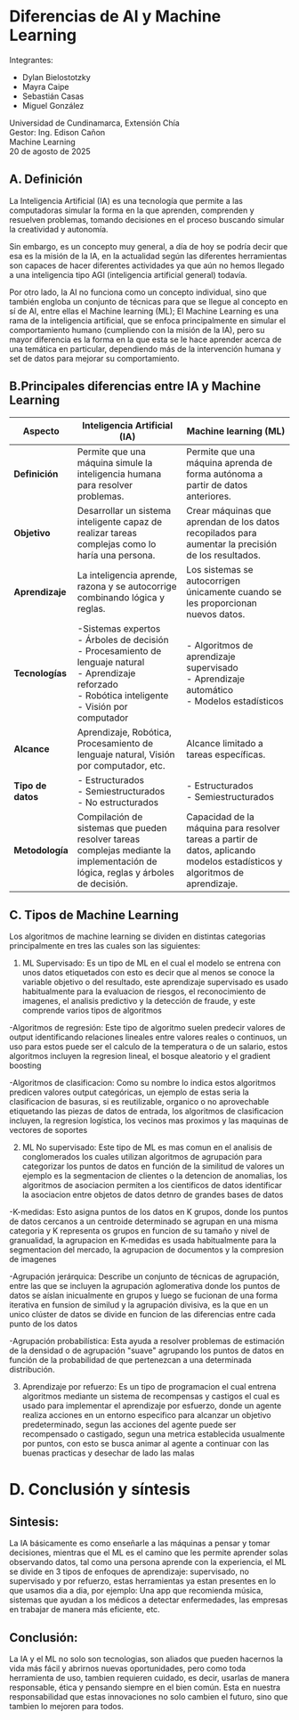 # Diferencias de AI y Machine Learning

Integrantes:

- Dylan Bielostotzky
- Mayra Caipe
- Sebastián Casas
- Miguel González

Universidad de Cundinamarca, Extensión Chía  
Gestor: Ing. Edison Cañon  
Machine Learning  
20 de agosto de 2025

## A. Definición

 La Inteligencia Artificial (IA) es una tecnología que permite a las computadoras simular la forma en la que aprenden, comprenden y resuelven problemas, tomando decisiones en el proceso buscando simular la creatividad y autonomía.
 
 Sin embargo, es un concepto muy general, a día de hoy se podría decir que esa es la misión de la IA, en la actualidad según las diferentes herramientas son capaces de hacer diferentes actividades ya que aún no hemos llegado a una inteligencia tipo AGI (inteligencia artificial general) todavía.

Por otro lado, la AI no funciona como un concepto individual, sino que también engloba un conjunto de técnicas para que se llegue al concepto en sí de AI, entre ellas el Machine learning (ML); El Machine Learning es una rama de la inteligencia artificial, que se enfoca principalmente en simular el comportamiento humano (cumpliendo con la misión de la IA), pero su mayor diferencia es la forma en la que esta se le hace aprender acerca de una temática en particular, dependiendo más de la intervención humana y set de datos para mejorar su comportamiento.

## B.Principales diferencias entre IA y Machine Learning

| **Aspecto**      | **Inteligencia Artificial (IA)**                                                                 | **Machine learning (ML)**                                                                 |
|------------------|--------------------------------------------------------------------------------------------------|------------------------------------------------------------------------------------------------------|
| **Definición**   | Permite que una máquina simule la inteligencia humana para resolver problemas.                    | Permite que una máquina aprenda de forma autónoma a partir de datos anteriores.                      |
| **Objetivo**     | Desarrollar un sistema inteligente capaz de realizar tareas complejas como lo haría una persona.  | Crear máquinas que aprendan de los datos recopilados para aumentar la precisión de los resultados.   |
| **Aprendizaje**  | La inteligencia aprende, razona y se autocorrige combinando lógica y reglas.                  | Los sistemas se autocorrigen únicamente cuando se les proporcionan nuevos datos.                  |
| **Tecnologías**  | -Sistemas expertos  <br> - Árboles de decisión  <br> - Procesamiento de lenguaje natural  <br> - Aprendizaje reforzado  <br> - Robótica inteligente  <br> - Visión por computador | - Algoritmos de aprendizaje supervisado  <br> - Aprendizaje automático  <br> - Modelos estadísticos   |
| **Alcance**      | Aprendizaje, Robótica, Procesamiento de lenguaje natural, Visión por computador, etc.             | Alcance limitado a tareas específicas.                 |
| **Tipo de datos**| - Estructurados  <br> - Semiestructurados  <br> - No estructurados                                | - Estructurados  <br> - Semiestructurados                                                            |
| **Metodología**  | Compilación de sistemas que pueden resolver tareas complejas mediante la implementación de lógica, reglas y árboles de decisión. | Capacidad de la máquina para resolver tareas a partir de datos, aplicando modelos estadísticos y algoritmos de aprendizaje. |

## C. Tipos de Machine Learning
Los algoritmos de machine learning se dividen en distintas categorias principalmente en tres
las cuales son las siguientes:

1. ML Supervisado: Es un tipo de ML en el cual el modelo se entrena con unos datos etiquetados
con esto es decir que al menos se conoce la variable objetivo o del resultado, este aprendizaje 
supervisado es usado habitualmente para la evaluacion de riesgos, el reconocimiento de imagenes,
el analisis predictivo y la detección de fraude, y este comprende varios tipos de algoritmos 

-Algoritmos de regresión: Este tipo de algoritmo suelen predecir valores de output identificando
relaciones lineales entre valores reales o continuos, un uso para estos puede ser el calculo de la temperatura
o de un salario, estos algoritmos incluyen la regresion lineal, el bosque aleatorio y el gradient boosting 

-Algoritmos de clasificacion: Como su nombre lo indica estos algoritmos predicen valores output categóricas, un
ejemplo de estas seria la clasificacion de basuras, si es reutilizable, organico o no aprovechable etiquetando las piezas de datos de
entrada, los algoritmos de clasificacion incluyen, la regresion logística, los vecinos mas proximos y las maquinas de vectores de soportes

2. ML No supervisado: Este tipo de ML es mas comun en el analisis de conglomerados los cuales utilizan algoritmos de agrupación para
categorizar los puntos de datos en función de la similitud de valores un ejemplo es la segmentacion de clientes o la detencion de
anomalias, los algoritmos de asociacion permiten a los cientificos de datos identificar la asociacion entre objetos de datos detnro de
grandes bases de datos 

-K-medidas: Esto asigna puntos de los datos en K grupos, donde los puntos de datos cercanos a un centroide determinado se agrupan
 en una misma categoria y K representa os grupos en funcion de su tamaño y nivel de granualidad, la agrupacion en K-medidas es 
 usada habitualmente para la segmentacion del mercado, la agrupacion de documentos y la compresion de imagenes

-Agrupación jerárquica: Describe un conjunto de técnicas de agrupación, entre las que se incluyen la agrupación aglomerativa donde los
puntos de datos se aíslan inicualmente en grupos y luego se fucionan de una forma iterativa en funsion de similud y la agrupación
divisiva, es la que en un unico clúster de datos se divide en funcion de las diferencias entre cada punto de los datos 

-Agrupación probabilística: Esta ayuda a resolver problemas de estimación de la densidad o de agrupación "suave" agrupando los puntos de
datos en función de la probabilidad de que pertenezcan a una determinada distribución.

3. Aprendizaje por refuerzo: Es un tipo de programacion el cual entrena algoritmos mediante un sistema de recompensas y castigos
el cual es usado para implementar el aprendizaje por esfuerzo, donde un agente realiza acciones en un entorno especifico para alcanzar un
objetivo predeterminado, segun las acciones del agente puede ser recompensado o castigado, segun una metrica establecida usualmente por
puntos, con esto se busca animar al agente a continuar con las buenas practicas y desechar  de lado las malas 

# D. Conclusión y síntesis

## Sintesis: 
La IA básicamente es como enseñarle a las máquinas a pensar y tomar decisiones, mientras que el ML es el camino que les permite aprender solas observando datos, tal como una persona aprende con la experiencia, el ML se divide en 3 tipos de enfoques de aprendizaje: supervisado, no supervisado y por refuerzo, estas herramientas ya estan presentes en lo que usamos dia a dia, por ejemplo: Una app que recomienda música, sistemas que ayudan a los médicos a detectar enfermedades, las empresas en trabajar de manera más eficiente, etc.

## Conclusión:
La IA y el ML no solo son tecnologias, son aliados que pueden hacernos la vida más fácil y abrirnos nuevas oportunidades, pero como toda herramienta de uso, tambien requieren cuidado, es decir, usarlas de manera responsable, ética y pensando siempre en el bien común. Esta en nuestra responsabilidad que estas innovaciones no solo cambien el futuro, sino que tambien lo mejoren para todos.

